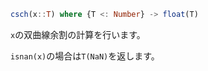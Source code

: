 ```julia
csch(x::T) where {T <: Number} -> float(T)
```

`x`の双曲線余割の計算を行います。

`isnan(x)`の場合は`T(NaN)`を返します。
